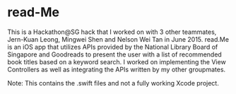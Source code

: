 # read-Me
This is a Hackathon@SG hack that I worked on with 3 other teammates, Jern-Kuan Leong, Mingwei Shen and Nelson Wei Tan in June 2015.
read.Me is an iOS app that utilizes APIs provided by the National Library Board of Singapore and Goodreads to present the user with a list of recommended book titles based on a keyword search.
I worked on implementing the View Controllers as well as integrating the APIs written by my other groupmates.

Note: This contains the .swift files and not a fully working Xcode project.
